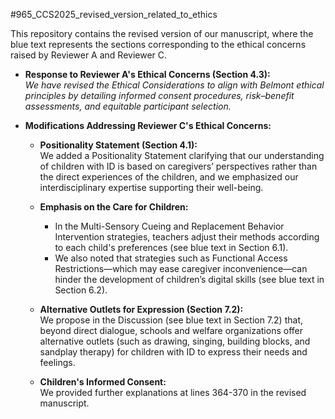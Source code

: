 #965_CCS2025_revised_version_related_to_ethics

This repository contains the revised version of our manuscript, where the blue text represents the sections corresponding to the ethical concerns raised by Reviewer A and Reviewer C.

- **Response to Reviewer A's Ethical Concerns (Section 4.3):**  
  *We have revised the Ethical Considerations to align with Belmont ethical principles by detailing informed consent procedures, risk–benefit assessments, and equitable participant selection.*

- **Modifications Addressing Reviewer C's Ethical Concerns:**  
  - **Positionality Statement (Section 4.1):**  
    We added a Positionality Statement clarifying that our understanding of children with ID is based on caregivers’ perspectives rather than the direct experiences of the children, and we emphasized our interdisciplinary expertise supporting their well-being.
  
  - **Emphasis on the Care for Children:**  
    - In the Multi-Sensory Cueing and Replacement Behavior Intervention strategies, teachers adjust their methods according to each child's preferences (see blue text in Section 6.1).  
    - We also noted that strategies such as Functional Access Restrictions—which may ease caregiver inconvenience—can hinder the development of children’s digital skills (see blue text in Section 6.2).
  
  - **Alternative Outlets for Expression (Section 7.2):**  
    We propose in the Discussion (see blue text in Section 7.2) that, beyond direct dialogue, schools and welfare organizations offer alternative outlets (such as drawing, singing, building blocks, and sandplay therapy) for children with ID to express their needs and feelings.
 
  - **Children's Informed Consent:**  
    We provided further explanations at lines 364-370 in the revised manuscript.
